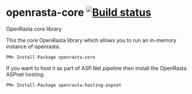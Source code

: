 # openrasta-core [![Build status](https://ci.appveyor.com/api/projects/status/1vk1auv7md2acu37)](https://ci.appveyor.com/project/holytshirt/openrasta-core-424)


OpenRasta core library

This the core OpenRasta library which allows you to run an in-memory instance of openrasta.

``
PM> Install-Package openrasta-core
``

If you want to host it as part of ASP.Net pipeline then install the OpenRasta ASPnet hosting.

``
PM> Install-Package openrasta-hosting-aspnet
``
